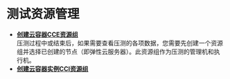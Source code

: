 # 测试资源管理<a name="cpts_01_0007"></a>

-   **[创建云容器CCE资源组](创建云容器CCE资源组.md)**  
压测过程中或结束后，如果需要查看压测的各项数据，您需要先创建一个资源组并选择已创建的节点（即弹性云服务器）。此资源组作为压测的管理机和执行机。
-   **[创建云容器实例CCI资源组](创建云容器实例CCI资源组.md)**  


